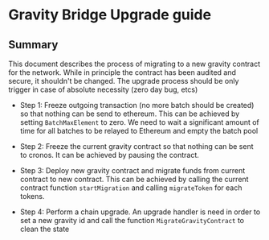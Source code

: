 # Gravity Bridge Upgrade guide

## Summary

This document describes the process of migrating to a new gravity contract for the network. While in principle the contract has been audited and secure, it shouldn't be changed. The upgrade process should be only trigger in case of absolute necessity (zero day bug, etcs)

- Step 1: 
Freeze outgoing transaction (no more batch should be created) so that nothing can be send to ethereum. This can be achieved by setting `BatchMaxElement` to zero. 
We need to wait a significant amount of time for all batches to be relayed to Ethereum and empty the batch pool

- Step 2:
Freeze the current gravity contract so that nothing can be sent to cronos. It can be achieved by pausing the contract.

- Step 3: 
Deploy new gravity contract and migrate funds from current contract to new contract. This can be achieved by calling the current contract function `startMigration` and calling `migrateToken` for each tokens.

- Step 4: 
Perform a chain upgrade. An upgrade handler is need in order to set a new gravity id and call the function `MigrateGravityContract` to clean the state





